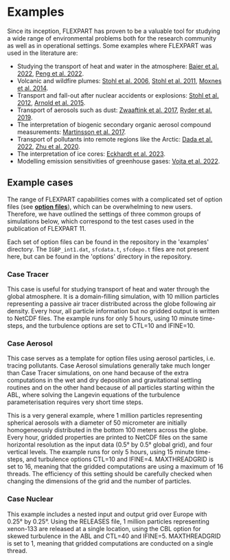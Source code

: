 # Examples

Since its inception, FLEXPART has proven to be a valuable tool for studying a wide range of environmental problems both for the research community as well as in operational settings. Some examples where FLEXPART was used in the literature are: 

- Studying the transport of heat and water in the atmosphere: [Baier et al. 2022](https://doi.org/10.1029/2022GL100906), [Peng et al. 2022](https://doi.org/10.1175/JCLI-D-21-0289.1).
- Volcanic and wildfire plumes: [Stohl et al. 2006](https://doi.org/10.1029/2006JD007216), [Stohl et al. 2011](https://doi.org/10.5194/acpd-11-5541-2011), [Moxnes et al. 2014](https://doi.org/10.1002/2013JD021129).
- Transport and fall-out after nuclear accidents or explosions: [Stohl et al. 2012](https://doi.org/10.5194/acp-12-2313-2012), [Arnold et al. 2015](https://doi.org/10.1016/j.jenvrad.2014.02.013).
- Transport of aerosols such as dust: [Zwaaftink et al. 2017](https://doi.org/10.5194/acp-17-10865-2017), [Ryder et al. 2019](https://doi.org/10.5194/acp-19-15353-2019).
- The interpretation of biogenic secondary organic aerosol compound measurements: [Martinsson et al. 2017](https://doi.org/10.5194/acp-17-11025-2017).
- Transport of pollutants into remote regions like the Arctic: [Dada et al. 2022](https://doi.org/10.1038/s41467-022-32872-2), [Zhu et al. 2020](https://doi.org/10.5194/acp-20-1641-2020).
- The interpretation of ice cores: [Eckhardt et al. 2023](https://doi.org/10.1038/s41467-022-35660-0).
- Modelling emission sensitivities of greenhouse gases: [Vojta et al. 2022](https://doi.org/10.5194/gmd-15-8295-2022).

## <a name="cases"></a>Example cases
The range of FLEXPART capabilities comes with a complicated set of option files (see [**option files**](configuration.md#options)), which can be overwhelming to new users. Therefore, we have outlined the settings of three common groups of simulations below, which correspond to the test cases used in the publication of FLEXPART 11.

Each set of option files can be found in the repository in the 'examples' directory. The `IGBP_int1.dat`, `sfcdata.t`, `sfcdepo.t` files are not present here, but can be found in the 'options' directory in the repository.

### Case Tracer
This case is useful for studying transport of heat and water through the global atmosphere. It is a domain-filling simulation, with 10 million particles representing a passive air tracer distributed across the globe following air density. Every hour, all particle information but no gridded output is written to NetCDF files. The example runs for only 5 hours, using 10 minute time-steps, and the turbulence options are set to CTL=10 and IFINE=10.

### Case Aerosol
This case serves as a template for option files using aerosol particles, i.e. tracing pollutants. Case Aerosol simulations generally take much longer than Case Tracer simulations, on one hand because of the extra computations in the wet and dry deposition and gravitational settling routines and on the other hand because of all particles starting within the ABL, where solving the Langevin equations of the turbulence parameterisation requires very short time steps. 

This is a very general example, where 1 million particles representing spherical aerosols with a diameter of 50 micrometer are initially homogeneously distributed in the bottom 100 meters across the globe. Every hour, gridded properties are printed to NetCDF files on the same horizontal resolution as the input data (0.5° by 0.5° global grid), and four vertical levels. The example runs for only 5 hours, using 15 minute time-steps, and turbulence options CTL=10 and IFINE=4. 
MAXTHREADGRID is set to 16, meaning that the gridded computations are using a maximum of 16 threads. The efficiency of this setting should be carefully checked when changing the dimensions of the grid and the number of particles.

### Case Nuclear
This example includes a nested input and output grid over Europe with 0.25° by 0.25°. Using the RELEASES file, 1 million particles representing xenon-133 are released at a single location, using the CBL option for skewed turbulence in the ABL and CTL=40 and IFINE=5. MAXTHREADGRID is set to 1, meaning that gridded computations are conducted on a single thread.